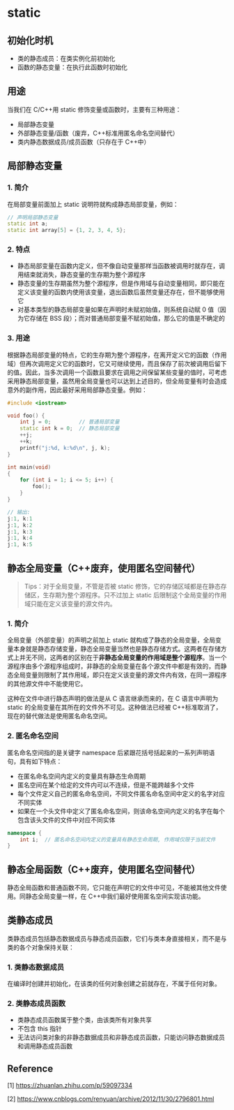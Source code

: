 # static

## 初始化时机

* 类的静态成员：在类实例化前初始化
* 函数的静态变量：在执行此函数时初始化

## 用途

当我们在 C/C++用 static 修饰变量或函数时，主要有三种用途：

* 局部静态变量
* 外部静态变量/函数（废弃，C++标准用匿名命名空间替代）
* 类内静态数据成员/成员函数（只存在于 C++中）

## 局部静态变量

### 1. 简介

在局部变量前面加上 static 说明符就构成静态局部变量，例如：

```c++
// 声明局部静态变量
static int a;
static int array[5] = {1, 2, 3, 4, 5};
```

### 2. 特点

* 静态局部变量在函数内定义，但不像自动变量那样当函数被调用时就存在，调用结束就消失，静态变量的生存期为整个源程序
* 静态变量的生存期虽然为整个源程序，但是作用域与自动变量相同，即只能在定义该变量的函数内使用该变量，退出函数后虽然变量还存在，但不能够使用它
* 对基本类型的静态局部变量如果在声明时未赋初始值，则系统自动赋 0 值（因为它存储在 BSS 段）；而对普通局部变量不赋初始值，那么它的值是不确定的

### 3. 用途

根据静态局部变量的特点，它的生存期为整个源程序，在离开定义它的函数（作用域）但再次调用定义它的函数时，它又可继续使用，而且保存了前次被调用后留下的值。因此，当多次调用一个函数且要求在调用之间保留某些变量的值时，可考虑采用静态局部变量，虽然用全局变量也可以达到上述目的，但全局变量有时会造成意外的副作用，因此最好采用局部静态变量。例如：

```c++
#include <iostream>

void foo() {
    int j = 0;         // 普通局部变量
    static int k = 0;  // 静态局部变量
    ++j;
    ++k;
    printf("j:%d, k:%d\n", j, k);
}

int main(void)
{
    for (int i = 1; i <= 5; i++) {
        foo();
    }
}

// 输出:
j:1, k:1
j:1, k:2
j:1, k:3
j:1, k:4
j:1, k:5
```

## 静态全局变量（C++废弃，使用匿名空间替代）

> Tips：对于全局变量，不管是否被 static 修饰，它的存储区域都是在静态存储区，生存期为整个源程序。只不过加上 static 后限制这个全局变量的作用域只能在定义该变量的源文件内。

### 1. 简介

全局变量（外部变量）的声明之前加上 static 就构成了静态的全局变量，全局变量本身就是静态存储变量，静态全局变量当然也是静态存储方式。这两者在存储方式上并无不同，这两者的区别在于**非静态全局变量的作用域是整个源程序**。当一个源程序由多个源程序组成时，非静态的全局变量在各个源文件中都是有效的，而静态全局变量则限制了其作用域，即只在定义该变量的源文件内有效，在同一源程序的其他源文件中不能使用它。

这种在文件中进行静态声明的做法是从 C 语言继承而来的，在 C 语言中声明为 static 的全局变量在其所在的文件外不可见。这种做法已经被 C++标准取消了，现在的替代做法是使用匿名命名空间。

### 2. 匿名命名空间

匿名命名空间指的是关键字 namespace 后紧跟花括号括起来的一系列声明语句，具有如下特点：

* 在匿名命名空间内定义的变量具有静态生命周期
* 匿名空间在某个给定的文件内可以不连续，但是不能跨越多个文件
* 每个文件定义自己的匿名命名空间，不同文件匿名命名空间中定义的名字对应不同实体
* 如果在一个头文件中定义了匿名命名空间，则该命名空间内定义的名字在每个包含该头文件的文件中对应不同实体

```c++
namespace {
    int i;  // 匿名命名空间内定义的变量具有静态生命周期, 作用域仅限于当前文件
}
```

## 静态全局函数（C++废弃，使用匿名空间替代）

静态全局函数和普通函数不同，它只能在声明它的文件中可见，不能被其他文件使用。同静态全局变量一样，在 C++中我们最好使用匿名空间实现该功能。

## 类静态成员

类静态成员包括静态数据成员与静态成员函数，它们与类本身直接相关，而不是与类的各个对象保持关联：

### 1. 类静态数据成员

在编译时创建并初始化，在该类的任何对象创建之前就存在，不属于任何对象。

### 2. 类静态成员函数

* 类静态成员函数属于整个类，由该类所有对象共享
* 不包含 this 指针
* 无法访问类对象的非静态数据成员和非静态成员函数，只能访问静态数据成员和调用静态成员函数

## Reference

[1] <https://zhuanlan.zhihu.com/p/59097334>

[2] <https://www.cnblogs.com/renyuan/archive/2012/11/30/2796801.html>
